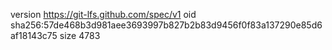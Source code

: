 version https://git-lfs.github.com/spec/v1
oid sha256:57de468b3d981aee3693997b827b2b83d9456f0f83a137290e85d6af18143c75
size 4783
